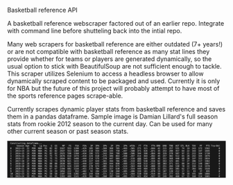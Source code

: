 Basketball reference API

A basketball reference webscraper factored out of an earlier repo. Integrate with
command line before shutteling back into the intial repo.

Many web scrapers for basketball reference are either outdated (7+ years!) or are not compatible with 
basketball reference as many stat lines they provide whether for teams or players are generated dynamically, 
so the usual option to stick with BeautifulSoup are not sufficient enough to tackle. This scraper utilizes Selenium 
to access a headless browser to allow dynamically scraped content to be packaged and used. Currently it is only for NBA 
but the future of this project will probably attempt to have most of the sports reference pages scrape-able.

Currently scrapes dynamic player stats from basketball reference and saves them in a pandas dataframe. 
Sample image is Damian Lillard's full season stats from rookie 2012 season to the current day. Can be
used for many other current season or past season stats.

![Dataframe image](/img/67813C0A-6A95-4D52-8F11-1CFF6D5C3764.jpeg)



